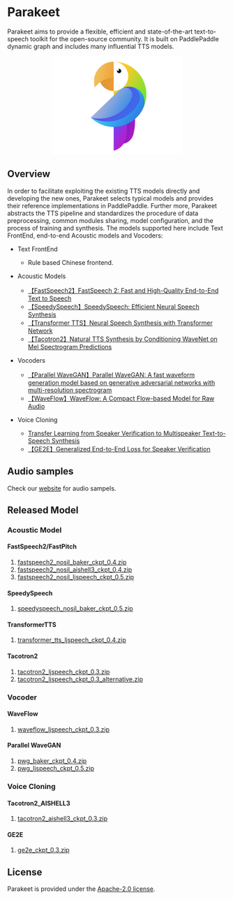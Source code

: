 # Parakeet
Parakeet aims to provide a flexible, efficient and state-of-the-art text-to-speech toolkit for the open-source community. It is built on PaddlePaddle dynamic graph and includes many influential TTS models.  

<div align="center">
  <img src="../../images/logo.png" width=300 /> <br>
</div>

## Overview

In order to facilitate exploiting the existing TTS models directly and developing the new ones, Parakeet selects typical models and provides their reference implementations in PaddlePaddle. Further more, Parakeet abstracts the TTS pipeline and standardizes the procedure of data preprocessing, common modules sharing, model configuration, and the process of training and synthesis. The models supported here include Text FrontEnd, end-to-end Acoustic models and Vocoders:

- Text FrontEnd
  - Rule based Chinese frontend.

- Acoustic Models
  - [【FastSpeech2】FastSpeech 2: Fast and High-Quality End-to-End Text to Speech](https://arxiv.org/abs/2006.04558)
  - [【SpeedySpeech】SpeedySpeech: Efficient Neural Speech Synthesis](https://arxiv.org/abs/2008.03802)
  - [【Transformer TTS】Neural Speech Synthesis with Transformer Network](https://arxiv.org/abs/1809.08895)
  - [【Tacotron2】Natural TTS Synthesis by Conditioning WaveNet on Mel Spectrogram Predictions](https://arxiv.org/abs/1712.05884)
- Vocoders
  - [【Parallel WaveGAN】Parallel WaveGAN: A fast waveform generation model based on generative adversarial networks with multi-resolution spectrogram](https://arxiv.org/abs/1910.11480)
  - [【WaveFlow】WaveFlow: A Compact Flow-based Model for Raw Audio](https://arxiv.org/abs/1912.01219)
- Voice Cloning
  - [Transfer Learning from Speaker Verification to Multispeaker Text-to-Speech Synthesis](https://arxiv.org/pdf/1806.04558v4.pdf)
  - [【GE2E】Generalized End-to-End Loss for Speaker Verification](https://arxiv.org/abs/1710.10467)



## Audio samples

Check our [website](https://paddlespeech.readthedocs.io/en/latest/tts/demo.html) for audio sampels.

## Released Model

### Acoustic Model

#### FastSpeech2/FastPitch
1. [fastspeech2_nosil_baker_ckpt_0.4.zip](https://paddlespeech.bj.bcebos.com/Parakeet/fastspeech2_nosil_baker_ckpt_0.4.zip)
2. [fastspeech2_nosil_aishell3_ckpt_0.4.zip](https://paddlespeech.bj.bcebos.com/Parakeet/fastspeech2_nosil_aishell3_ckpt_0.4.zip)
3. [fastspeech2_nosil_ljspeech_ckpt_0.5.zip](https://paddlespeech.bj.bcebos.com/Parakeet/fastspeech2_nosil_ljspeech_ckpt_0.5.zip)

#### SpeedySpeech
1. [speedyspeech_nosil_baker_ckpt_0.5.zip](https://paddlespeech.bj.bcebos.com/Parakeet/speedyspeech_nosil_baker_ckpt_0.5.zip)

#### TransformerTTS

1. [transformer_tts_ljspeech_ckpt_0.4.zip](https://paddlespeech.bj.bcebos.com/Parakeet/transformer_tts_ljspeech_ckpt_0.4.zip)

#### Tacotron2

1. [tacotron2_ljspeech_ckpt_0.3.zip](https://paddlespeech.bj.bcebos.com/Parakeet/tacotron2_ljspeech_ckpt_0.3.zip)
2. [tacotron2_ljspeech_ckpt_0.3_alternative.zip](https://paddlespeech.bj.bcebos.com/Parakeet/tacotron2_ljspeech_ckpt_0.3_alternative.zip)

### Vocoder

#### WaveFlow

1. [waveflow_ljspeech_ckpt_0.3.zip](https://paddlespeech.bj.bcebos.com/Parakeet/waveflow_ljspeech_ckpt_0.3.zip)

#### Parallel WaveGAN

1. [pwg_baker_ckpt_0.4.zip](https://paddlespeech.bj.bcebos.com/Parakeet/pwg_baker_ckpt_0.4.zip)
2. [pwg_ljspeech_ckpt_0.5.zip](https://paddlespeech.bj.bcebos.com/Parakeet/pwg_ljspeech_ckpt_0.5.zip)

### Voice Cloning

#### Tacotron2_AISHELL3

1. [tacotron2_aishell3_ckpt_0.3.zip](https://paddlespeech.bj.bcebos.com/Parakeet/tacotron2_aishell3_ckpt_0.3.zip)

#### GE2E

1. [ge2e_ckpt_0.3.zip](https://paddlespeech.bj.bcebos.com/Parakeet/ge2e_ckpt_0.3.zip)

## License

Parakeet is provided under the [Apache-2.0 license](LICENSE).
